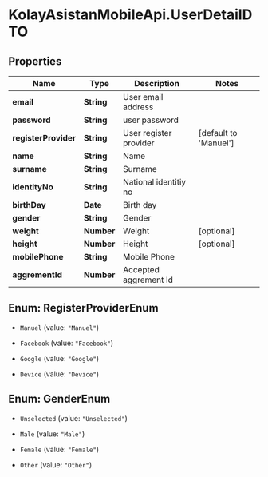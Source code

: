 # KolayAsistanMobileApi.UserDetailDTO

## Properties

Name | Type | Description | Notes
------------ | ------------- | ------------- | -------------
**email** | **String** | User email address | 
**password** | **String** | user password | 
**registerProvider** | **String** | User register provider | [default to &#39;Manuel&#39;]
**name** | **String** | Name | 
**surname** | **String** | Surname | 
**identityNo** | **String** | National identitiy no | 
**birthDay** | **Date** | Birth day | 
**gender** | **String** | Gender | 
**weight** | **Number** | Weight | [optional] 
**height** | **Number** | Height | [optional] 
**mobilePhone** | **String** | Mobile Phone | 
**aggrementId** | **Number** | Accepted aggrement Id | 



## Enum: RegisterProviderEnum


* `Manuel` (value: `"Manuel"`)

* `Facebook` (value: `"Facebook"`)

* `Google` (value: `"Google"`)

* `Device` (value: `"Device"`)





## Enum: GenderEnum


* `Unselected` (value: `"Unselected"`)

* `Male` (value: `"Male"`)

* `Female` (value: `"Female"`)

* `Other` (value: `"Other"`)




